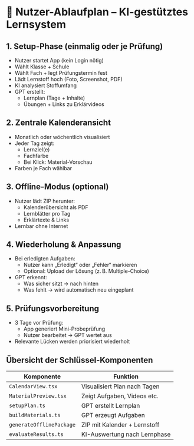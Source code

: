 
# 📅 Nutzer-Ablaufplan – KI-gestütztes Lernsystem

## 1. Setup-Phase (einmalig oder je Prüfung)
- Nutzer startet App (kein Login nötig)
- Wählt Klasse + Schule
- Wählt Fach + legt Prüfungstermin fest
- Lädt Lernstoff hoch (Foto, Screenshot, PDF)
- KI analysiert Stoffumfang
- GPT erstellt:
  - Lernplan (Tage + Inhalte)
  - Übungen + Links zu Erklärvideos

## 2. Zentrale Kalenderansicht
- Monatlich oder wöchentlich visualisiert
- Jeder Tag zeigt:
  - Lernziel(e)
  - Fachfarbe
  - Bei Klick: Material-Vorschau
- Farben je Fach wählbar

## 3. Offline-Modus (optional)
- Nutzer lädt ZIP herunter:
  - Kalenderübersicht als PDF
  - Lernblätter pro Tag
  - Erklärtexte & Links
- Lernbar ohne Internet

## 4. Wiederholung & Anpassung
- Bei erledigten Aufgaben:
  - Nutzer kann „Erledigt“ oder „Fehler“ markieren
  - Optional: Upload der Lösung (z. B. Multiple-Choice)
- GPT erkennt:
  - Was sicher sitzt → nach hinten
  - Was fehlt → wird automatisch neu eingeplant

## 5. Prüfungsvorbereitung
- 3 Tage vor Prüfung:
  - App generiert Mini-Probeprüfung
  - Nutzer bearbeitet → GPT wertet aus
- Relevante Lücken werden priorisiert wiederholt

## Übersicht der Schlüssel-Komponenten
| Komponente               | Funktion                        |
|--------------------------|---------------------------------|
| `CalendarView.tsx`       | Visualisiert Plan nach Tagen    |
| `MaterialPreview.tsx`    | Zeigt Aufgaben, Videos etc.     |
| `setupPlan.ts`           | GPT erstellt Lernplan           |
| `buildMaterials.ts`      | GPT erzeugt Aufgaben            |
| `generateOfflinePackage` | ZIP mit Kalender + Lernstoff    |
| `evaluateResults.ts`     | KI-Auswertung nach Lernphase    |
